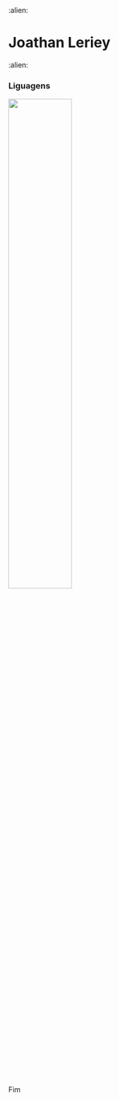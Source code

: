 <div> :alien: <h1>Joathan Leriey</h1> :alien:</div>

<h3> Liguagens </h3>

<img src="https://cdn.jsdelivr.net/gh/devicons/devicon@latest/icons/javascript/javascript-original.svg" width= "50%" >

<p>Fim</p>